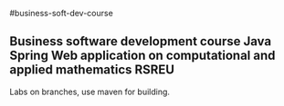 #business-soft-dev-course

## Business software development course Java Spring Web application on computational and applied mathematics RSREU
Labs on branches, use maven for building.

